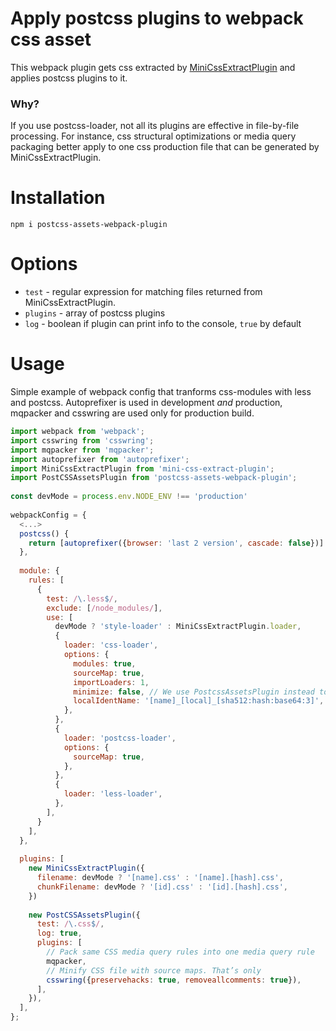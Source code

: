 # Apply postcss plugins to webpack css asset
This webpack plugin gets css extracted by [MiniCssExtractPlugin](https://github.com/webpack-contrib/mini-css-extract-plugin) and applies postcss plugins to it.

### Why?
If you use postcss-loader, not all its plugins are effective in file-by-file processing. For instance, css structural optimizations or media query packaging better apply to one css production file that can be generated by MiniCssExtractPlugin.

# Installation
`npm i postcss-assets-webpack-plugin`

# Options
* `test` - regular expression for matching files returned from MiniCssExtractPlugin.
* `plugins` - array of postcss plugins
* `log` - boolean if plugin can print info to the console, `true` by default

# Usage
Simple example of webpack config that tranforms css-modules with less and postcss. Autoprefixer is used in development _and_ production, mqpacker and csswring are used only for production build.

```javascript
import webpack from 'webpack';
import csswring from 'csswring';
import mqpacker from 'mqpacker';
import autoprefixer from 'autoprefixer';
import MiniCssExtractPlugin from 'mini-css-extract-plugin';
import PostCSSAssetsPlugin from 'postcss-assets-webpack-plugin';
 
const devMode = process.env.NODE_ENV !== 'production'
 
webpackConfig = {
  <...>
  postcss() {
    return [autoprefixer({browser: 'last 2 version', cascade: false})]
  },
  
  module: {
    rules: [
      {
        test: /\.less$/,
        exclude: [/node_modules/],
        use: [
          devMode ? 'style-loader' : MiniCssExtractPlugin.loader,
          {
            loader: 'css-loader',
            options: {
              modules: true,
              sourceMap: true,
              importLoaders: 1,
              minimize: false, // We use PostcssAssetsPlugin instead to minimize result chunks as a whole
              localIdentName: '[name]_[local]_[sha512:hash:base64:3]',
            },
          },
          {
            loader: 'postcss-loader',
            options: {
              sourceMap: true,
            },
          },
          {
            loader: 'less-loader',
          },
        ],
      }
    ],
  },
  
  plugins: [
    new MiniCssExtractPlugin({
      filename: devMode ? '[name].css' : '[name].[hash].css',
      chunkFilename: devMode ? '[id].css' : '[id].[hash].css',
    })
 		
    new PostCSSAssetsPlugin({
      test: /\.css$/,
      log: true,
      plugins: [
        // Pack same CSS media query rules into one media query rule
        mqpacker,
        // Minify CSS file with source maps. That’s only
        csswring({preservehacks: true, removeallcomments: true}),
      ],
    }),
  ],
};
```
